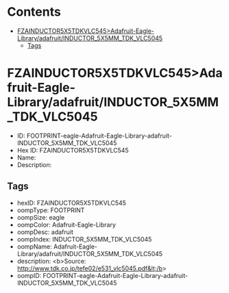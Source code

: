 



Contents
========

* [FZAINDUCTOR5X5TDKVLC545>Adafruit-Eagle-Library/adafruit/INDUCTOR_5X5MM_TDK_VLC5045](#fzainductor5x5tdkvlc545adafruit-eagle-libraryadafruitinductor_5x5mm_tdk_vlc5045)
	* [Tags](#tags)

# FZAINDUCTOR5X5TDKVLC545>Adafruit-Eagle-Library/adafruit/INDUCTOR_5X5MM_TDK_VLC5045

- ID: FOOTPRINT-eagle-Adafruit-Eagle-Library-adafruit-INDUCTOR_5X5MM_TDK_VLC5045
- Hex ID: FZAINDUCTOR5X5TDKVLC545
- Name: 
- Description: 

## Tags

- hexID: FZAINDUCTOR5X5TDKVLC545
- oompType: FOOTPRINT
- oompSize: eagle
- oompColor: Adafruit-Eagle-Library
- oompDesc: adafruit
- oompIndex: INDUCTOR_5X5MM_TDK_VLC5045
- oompName: Adafruit-Eagle-Library/adafruit/INDUCTOR_5X5MM_TDK_VLC5045
- description: &lt;b&gt;Source: http://www.tdk.co.jp/tefe02/e531_vlc5045.pdf&lt;/b&gt;
- oompID: FOOTPRINT-eagle-Adafruit-Eagle-Library-adafruit-INDUCTOR_5X5MM_TDK_VLC5045
